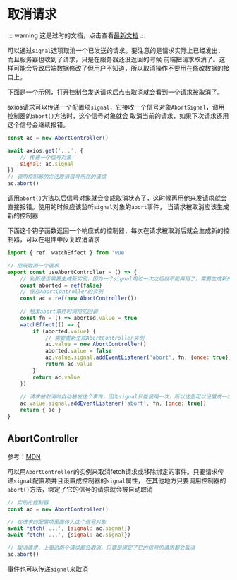 # 取消请求

::: warning
这是过时的文档，点击查看[最新文档](../vue-demo/cancellation.md)
:::

可以通过`signal`选项取消一个已发送的请求。要注意的是请求实际上已经发出，而且服务器也收到了请求，只是在服务器还没返回的时候
前端把请求取消了。这样可能会导致后端数据修改了但用户不知道，所以取消操作不要用在修改数据的接口上。

下面是一个示例，打开控制台发送请求后点击取消就会看到一个请求被取消了。

<script setup>
import Cancellation from '../../../components/frontend/axios/cancellation.vue'
</script>

<Cancellation />


axios请求可以传递一个配置项`signal`，它接收一个信号对象`AbortSignal`，调用控制器的`abort()`方法时，这个信号对象就会
取消当前的请求，如果下次请求还用这个信号会继续报错。

```js
const ac = new AbortController()

await axios.get('...', {
    // 传递一个信号对象
    signal: ac.signal
})
// 调用控制器的方法取消信号所在的请求
ac.abort()
```

调用`abort()`方法以后信号对象就会变成取消状态了，这时候再用他来发请求就会直接报错。使用的时候应该监听`signal`对象的`abort`事件，
当请求被取消应该生成新的控制器

下面这个钩子函数返回一个响应式的控制器，每次在请求被取消后就会生成新的控制器，可以在组件中反复取消请求

```js
import { ref, watchEffect } from 'vue'

// 用来取消一个请求
export const useAbortController = () => {
    // 判断是否需要生成新实例，因为一个signal用过一次之后就不能再用了，需要生成新的值，否则请求会直接取消
    const aborted = ref(false)
    // 保存AbortController的实例
    const ac = ref(new AbortController())
    
    // 触发abort事件时调用的回调
    const fn = () => aborted.value = true
    watchEffect(() => {
        if (aborted.value) {
            // 需要重新生成AbortController实例
            ac.value = new AbortController()
            aborted.value = false
            ac.value.signal.addEventListener('abort', fn, {once: true})
            return ac.value
        }
        return ac.value
    })
    
    // 请求被取消时自动触发这个事件，因为signal只能使用一次，所以这里可以设置成一次性事件
    ac.value.signal.addEventListener('abort', fn, {once: true})
    return { ac }
}
```

## AbortController

参考：[MDN](https://developer.mozilla.org/zh-CN/docs/Web/API/AbortController)

可以用`AbortController`的实例来取消fetch请求或移除绑定的事件。只要请求传递`signal`配置项并且设置成控制器的`signal`属性，
在其他地方只要调用控制器的`abort()`方法，绑定了它的信号的请求就会被自动取消

```js
// 实例化控制器
const ac = new AbortController()

// 在请求的配置项里面传入这个信号对象
await fetch('...', {signal: ac.signal})
await fetch('...', {signal: ac.signal})

// 取消请求，上面这两个请求都会取消。只要是绑定了它的信号的请求都会取消
ac.abort()
```

事件也可以传递`signal`来[取消](https://developer.mozilla.org/zh-CN/docs/Web/API/EventTarget/addEventListener)

